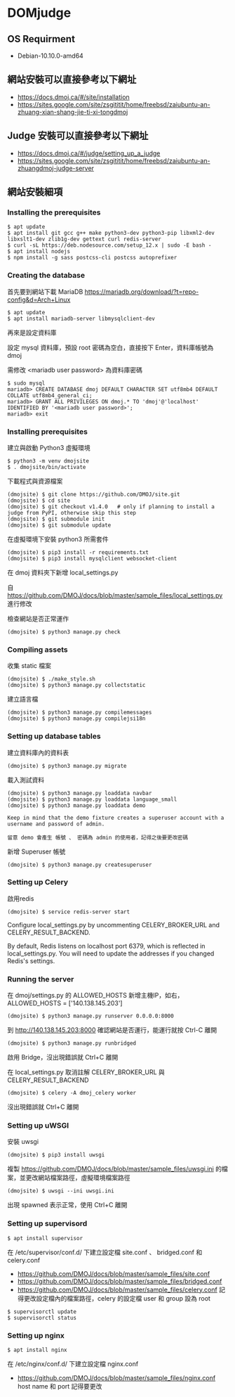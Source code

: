 # DOMjudge

## OS Requirment
* Debian-10.10.0-amd64

## 網站安裝可以直接參考以下網址
* https://docs.dmoj.ca/#/site/installation 
* https://sites.google.com/site/zsgititit/home/freebsd/zaiubuntu-an-zhuang-xian-shang-jie-ti-xi-tongdmoj

## Judge 安裝可以直接參考以下網址
* https://docs.dmoj.ca/#/judge/setting_up_a_judge
* https://sites.google.com/site/zsgititit/home/freebsd/zaiubuntu-an-zhuangdmoj-judge-server

## 網站安裝細項
### Installing the prerequisites
```
$ apt update
$ apt install git gcc g++ make python3-dev python3-pip libxml2-dev libxslt1-dev zlib1g-dev gettext curl redis-server
$ curl -sL https://deb.nodesource.com/setup_12.x | sudo -E bash -
$ apt install nodejs
$ npm install -g sass postcss-cli postcss autoprefixer
```
### Creating the database
首先要到網站下載 MariaDB https://mariadb.org/download/?t=repo-config&d=Arch+Linux
```
$ apt update
$ apt install mariadb-server libmysqlclient-dev
```
再來是設定資料庫

設定 mysql 資料庫，預設 root 密碼為空白，直接按下 Enter，資料庫帳號為 dmoj

需修改 \<mariadb user password\> 為資料庫密碼
```
$ sudo mysql
mariadb> CREATE DATABASE dmoj DEFAULT CHARACTER SET utf8mb4 DEFAULT COLLATE utf8mb4_general_ci;
mariadb> GRANT ALL PRIVILEGES ON dmoj.* TO 'dmoj'@'localhost' IDENTIFIED BY '<mariadb user password>';
mariadb> exit
```
### Installing prerequisites
建立與啟動 Python3 虛擬環境
```
$ python3 -m venv dmojsite
$ . dmojsite/bin/activate  
```
下載程式與資源檔案
```
(dmojsite) $ git clone https://github.com/DMOJ/site.git
(dmojsite) $ cd site
(dmojsite) $ git checkout v1.4.0   # only if planning to install a judge from PyPI, otherwise skip this step
(dmojsite) $ git submodule init
(dmojsite) $ git submodule update
```
在虛擬環境下安裝 python3 所需套件
```
(dmojsite) $ pip3 install -r requirements.txt
(dmojsite) $ pip3 install mysqlclient websocket-client
```
在 dmoj 資料夾下新增 local_settings.py

自 https://github.com/DMOJ/docs/blob/master/sample_files/local_settings.py 進行修改

檢查網站是否正常運作
```
(dmojsite) $ python3 manage.py check
```
### Compiling assets
收集 static 檔案
```
(dmojsite) $ ./make_style.sh
(dmojsite) $ python3 manage.py collectstatic
```
建立語言檔
```
(dmojsite) $ python3 manage.py compilemessages
(dmojsite) $ python3 manage.py compilejsi18n
```
### Setting up database tables
建立資料庫內的資料表
```
(dmojsite) $ python3 manage.py migrate
```
載入測試資料
```
(dmojsite) $ python3 manage.py loaddata navbar
(dmojsite) $ python3 manage.py loaddata language_small
(dmojsite) $ python3 manage.py loaddata demo
```
`Keep in mind that the demo fixture creates a superuser account with a username and password of admin.`

`留意 demo 會產生 帳號 、 密碼為 admin 的使用者，記得之後要更改密碼`

新增 Superuser 帳號
```
(dmojsite) $ python3 manage.py createsuperuser
```
### Setting up Celery
啟用redis
```
(dmojsite) $ service redis-server start
```
Configure local_settings.py by uncommenting CELERY_BROKER_URL and CELERY_RESULT_BACKEND. 

By default, Redis listens on localhost port 6379, which is reflected in local_settings.py. You will need to update the addresses if you changed Redis's settings.
### Running the server
在 dmoj/settings.py 的 ALLOWED_HOSTS 新增主機IP，如右，ALLOWED_HOSTS = ['140.138.145.203']
```
(dmojsite) $ python3 manage.py runserver 0.0.0.0:8000
```
到 http://140.138.145.203:8000 確認網站是否運行，能運行就按 Ctrl-C 離開
```
(dmojsite) $ python3 manage.py runbridged
```
啟用 Bridge，沒出現錯誤就 Ctrl+C 離開

在 local_settings.py 取消註解 CELERY_BROKER_URL 與 CELERY_RESULT_BACKEND
```
(dmojsite) $ celery -A dmoj_celery worker
```
沒出現錯誤就 Ctrl+C 離開
### Setting up uWSGI
安裝 uwsgi
```
(dmojsite) $ pip3 install uwsgi
```
複製 https://github.com/DMOJ/docs/blob/master/sample_files/uwsgi.ini 的檔案，並更改網站檔案路徑，虛擬環境檔案路徑
```
(dmojsite) $ uwsgi --ini uwsgi.ini
```
出現 spawned 表示正常，使用 Ctrl+C 離開
### Setting up supervisord
```
$ apt install supervisor
```
在 /etc/supervisor/conf.d/ 下建立設定檔 site.conf 、 bridged.conf 和 celery.conf
* https://github.com/DMOJ/docs/blob/master/sample_files/site.conf
* https://github.com/DMOJ/docs/blob/master/sample_files/bridged.conf
* https://github.com/DMOJ/docs/blob/master/sample_files/celery.conf
記得更改設定檔內的檔案路徑，celery 的設定檔 user 和 group 設為 root
```
$ supervisorctl update
$ supervisorctl status
```
### Setting up nginx
```
$ apt install nginx
```
在 /etc/nginx/conf.d/ 下建立設定檔 nginx.conf
* https://github.com/DMOJ/docs/blob/master/sample_files/nginx.conf
host name 和 port 記得要更改
